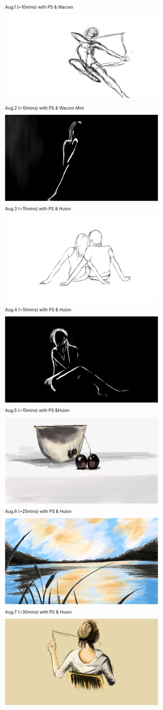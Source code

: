 Aug.1 (~10mins) with PS & Wacom

![Weapon](1.jpg)

Aug.2 (~10mins) with PS & Wacom Mini

![Watch](2.jpg)

Aug.3 (~15mins) with PS & Huion

![Siting](3.jpg)

Aug.4 (~10mins) with PS & Huion

![Siting](4.jpg)

Aug.5 (~15mins) with PS &Huion

![Grape](5.jpg)

Aug.6 (~25mins) with PS & Huion

![Lake](6.jpg)

Aug.7 (~30mins) with PS & Huion

![Reading](7.jpg)

